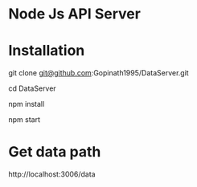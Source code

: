 # Node Js API Server

# Installation

git clone git@github.com:Gopinath1995/DataServer.git

cd DataServer

npm install

npm start


# Get data path

http://localhost:3006/data

